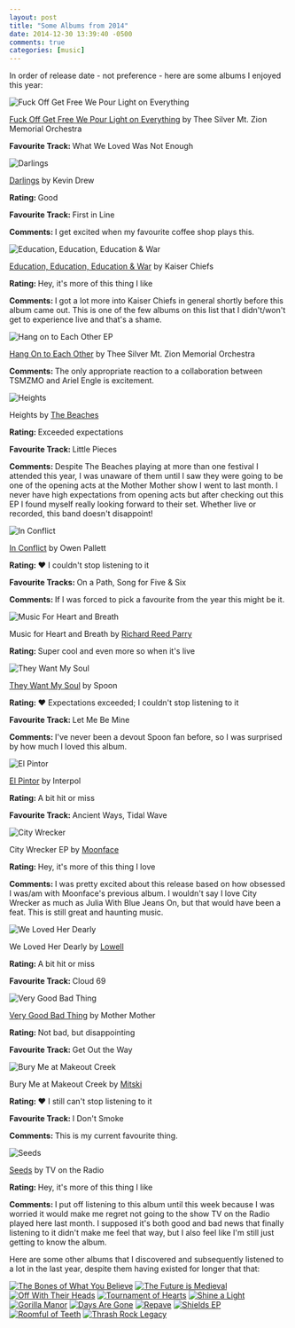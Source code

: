 ```yaml
---
layout: post
title: "Some Albums from 2014"
date: 2014-12-30 13:39:40 -0500
comments: true
categories: [music]
---
```

In order of release date - not preference - here are some albums I enjoyed this year:
<!--more-->
<div class="album">
<img class="album_img" src="/images/albums/fuck_off_get_free_we_pour_light_on_everything.jpg" alt="Fuck Off Get Free We Pour Light on Everything">
<p><a href="http://en.wikipedia.org/wiki/Fuck_Off_Get_Free_We_Pour_Light_on_Everything">Fuck Off Get Free We Pour Light on Everything</a> by Thee Silver Mt. Zion Memorial Orchestra</p>
<p><strong>Favourite Track: </strong>What We Loved Was Not Enough</p>
</div>

<div class="album">
<p><img class="album_img" alt="Darlings" src="/images/albums/darlings.jpg" ></p>
<p><a href="http://en.wikipedia.org/wiki/Darlings_%28Kevin_Drew_album%29">Darlings</a> by Kevin Drew</p>
<p><strong>Rating: </strong>Good</p>
<p><strong>Favourite Track: </strong>First in Line</p>
<p><strong>Comments: </strong>I get excited when my favourite coffee shop plays this.</p>
</div>

<div class="album"><p><img class="album_img" alt="Education, Education, Education & War" src="/images/albums/education_education_education_and_war.jpg" ></p>
<p><a href="http://en.wikipedia.org/wiki/Education,_Education,_Education_%26_War">Education, Education, Education & War</a> by Kaiser Chiefs</p>
<p><strong>Rating: </strong>Hey, it's more of this thing I like</p>
<p><strong>Comments: </strong>I got a lot more into Kaiser Chiefs in general shortly before this album came out.  This is one of the few albums on this list that I didn't/won't get to experience live and that's a shame.</p>
</div>

<div class="album"><p><img class="album_img" alt="Hang on to Each Other EP" src="/images/albums/hang_on_to_each_other.jpg" ></p>
<p><a href="http://en.wikipedia.org/wiki/Hang_On_to_Each_Other">Hang On to Each Other</a> by Thee Silver Mt. Zion Memorial Orchestra</p>
<p><strong>Comments: </strong>The only appropriate reaction to a collaboration between TSMZMO and Ariel Engle is excitement.</p>
</div>

<div class="album"><p><img class="album_img" alt="Heights" src="/images/albums/heights.jpg" ></p>
<p>Heights by <a href="http://www.thebeachesband.com/">The Beaches</a></p>
<p><strong>Rating: </strong>Exceeded expectations</p>
<p><strong>Favourite Track: </strong>Little Pieces</p>
<p><strong>Comments: </strong>Despite The Beaches playing at more than one festival I attended this year, I was unaware of them until I saw they were going to be one of the opening acts at the Mother Mother show I went to last month.  I never have high expectations from opening acts but after checking out this EP I found myself really looking forward to their set.  Whether live or recorded, this band doesn't disappoint!</p>
</div>

<div class="album"><p><img class="album_img" alt="In Conflict" src="/images/albums/in_conflict.jpg" ></p>

<p><a href="http://en.wikipedia.org/wiki/In_Conflict">In Conflict</a> by Owen Pallett</p>
<p><strong>Rating: </strong>♥ I couldn't stop listening to it</p>
<p><strong>Favourite Tracks: </strong>On a Path, Song for Five & Six</p>
<p><strong>Comments: </strong>If I was forced to pick a favourite from the year this might be it.</p>
</div>

<div class="album"><p><img class="album_img" alt="Music For Heart and Breath" src="/images/albums/music_for_heart_and_breath.jpg">
<p>Music for Heart and Breath by <a href="http://en.wikipedia.org/wiki/Richard_Reed_Parry">Richard Reed Parry</a></p>
<p><strong>Rating: </strong>Super cool and even more so when it's live</p>
</div>
<div class="album"><p><img class="album_img" alt="They Want My Soul" src="/images/albums/they_want_my_soul.jpg" ></p>

<p><a href="http://en.wikipedia.org/wiki/They_Want_My_Soul">They Want My Soul</a> by Spoon</p>
<p><strong>Rating: </strong>♥ Expectations exceeded; I couldn't stop listening to it</p>
<p><strong>Favourite Track: </strong>Let Me Be Mine</p>
<p><strong>Comments: </strong>I've never been a devout Spoon fan before, so I was surprised by how much I loved this album.</p>
</div>
<div class="album"><p><img class="album_img" alt="El Pintor" src="/images/albums/el_pintor.jpg" ></p>
<p><a href="http://en.wikipedia.org/wiki/El_Pintor_%28album%29">El Pintor</a> by Interpol</p>
<p><strong>Rating: </strong>A bit hit or miss</p>
<p><strong>Favourite Track: </strong>Ancient Ways, Tidal Wave</p>
</div>
<div class="album"><p><img class="album_img" alt="City Wrecker" src="/images/albums/city_wrecker.jpg" ></p>
<p>City Wrecker EP by <a href="http://en.wikipedia.org/wiki/Spencer_Krug">Moonface</a></p>
<p><strong>Rating: </strong>Hey, it's more of this thing I love</p> 
<p><strong>Comments: </strong>I was pretty excited about this release based on how obsessed I was/am with Moonface's previous album.  I wouldn't say I love City Wrecker as much as Julia With Blue Jeans On, but that would have been a feat.  This is still great and haunting music.</p>
</div>

<div class="album"><p><img class="album_img" alt="We Loved Her Dearly" src="/images/albums/we_loved_her_dearly.jpg" ></p>
<p>We Loved Her Dearly by <a href="http://www.oncloud69.com/">Lowell</a></p>
<p><strong>Rating: </strong>A bit hit or miss</p>
<p><strong>Favourite Track: </strong>Cloud 69</p>
</div>

<div class="album"><p><img class="album_img" alt="Very Good Bad Thing" src="/images/albums/very_good_bad_thing.jpg" ></p>
<p><a href="http://en.wikipedia.org/wiki/Very_Good_Bad_Thing">Very Good Bad Thing</a> by Mother Mother</p>
<p><strong>Rating: </strong>Not bad, but disappointing</p>
<p><strong>Favourite Track: </strong>Get Out the Way</p>
</div>

<div class="album"><p><img class="album_img" alt="Bury Me at Makeout Creek" src="/images/albums/bury_me_at_makeout_creek.jpg" ></p>
<p>Bury Me at Makeout Creek by <a href="http://mitski.com/">Mitski</a></p>
<p><strong>Rating: </strong>♥ I still can't stop listening to it</p>
<p><strong>Favourite Track: </strong>I Don't Smoke</p>
<p><strong>Comments: </strong>This is my current favourite thing.</p>
</div>
<div class="album"><p><img class="album_img" alt="Seeds" src="/images/albums/seeds.jpg" ></p>
<p><a href="http://en.wikipedia.org/wiki/Seeds_%28TV_on_the_Radio_album%29">Seeds</a> by TV on the Radio</p>
<p><strong>Rating: </strong>Hey, it's more of this thing I like</p>
<p><strong>Comments: </strong>I put off listening to this album until this week because I was worried it would make me regret not going to the show TV on the Radio played here last month.  I supposed it's both good and bad news that finally listening to it didn't make me feel that way, but I also feel like I'm still just getting to know the album.</p>
</div>

Here are some other albums that I discovered and subsequently listened to a lot in the last year, despite them having existed for longer that that:
<div class="other_albums">
<a href="http://en.wikipedia.org/wiki/The_Bones_of_What_You_Believe"><img src="/images/albums/the_bones_of_what_you_believe.png" alt="The Bones of What You Believe"></a>
<a href="http://en.wikipedia.org/wiki/The_Future_Is_Medieval"><img src="/images/albums/the_future_is_medieval.jpg" alt="The Future is Medieval"></a>
<a href="http://en.wikipedia.org/wiki/Off_with_Their_Heads_%28album%29"><img src="/images/albums/off_with_their_heads.jpg" alt="Off With Their Heads"></a>
<a href="http://en.wikipedia.org/wiki/Tournament_of_Hearts_%28album%29"><img src="/images/albums/tournament_of_hearts.jpg" alt="Tournament of Hearts"></a>
<a href="http://en.wikipedia.org/wiki/Shine_a_Light_%28Constantines_album%29"><img src="/images/albums/shine_a_light.jpg" alt="Shine a Light"></a>
<a href="http://en.wikipedia.org/wiki/Gorilla_Manor"><img src="/images/albums/gorilla_manor.jpg" alt="Gorilla Manor"></a>
<a href=""><img src="/images/albums/days_are_gone.png" alt="Days Are Gone"></a>
<a href="http://en.wikipedia.org/wiki/Repave"><img src="/images/albums/repave.jpg" alt="Repave"></a>
<a href="http://foxtrott.bandcamp.com/"><img src="/images/albums/shields.jpg" alt="Shields EP"></a>
<a href="http://en.wikipedia.org/wiki/Roomful_of_Teeth"><img src="/images/albums/roomful_of_teeth.jpg" alt="Roomful of Teeth"></a>
<a href="http://en.wikipedia.org/wiki/Mounties_%28band%29"><img src="/images/albums/thrash_rock_legacy.jpg" alt="Thrash Rock Legacy"></a>
</div>
